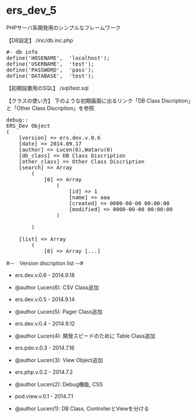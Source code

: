 ers_dev_5
=========

PHPサーバ系開発用のシンプルなフレームワーク

【DB設定】
/inc/db.inc.php
<pre>
#- db info
define('HOSENAME',	'localhost');
define('USERNAME',	'test');
define('PASSWORD',	'pass');
define('DATABASE',	'test');
</pre>

【初期設置用のSQL】
/sql/test.sql

【クラスの使い方】
下のような初期画面に出るリンク「DB Class Discription」と「Other Class Discription」を参照
<pre>
debug::
ERS_Dev Object
(
    [version] => ers.dev.v.0.6
    [date] => 2014.09.17
    [author] => Lucen(6),Wataru(0)
    [db_class] => DB Class Discription
    [other_class] => Other Class Discription
    [search] => Array
        (
            [0] => Array
                (
                    [id] => 1
                    [name] => aaa
                    [created] => 0000-00-00 00:00:00
                    [modified] => 0000-00-00 00:00:00
                )

        )

    [list] => Array
        (
            [0] => Array [...]
</pre>


#--　Version discription list --#

 * ers.dev.v.0.6 - 2014.9.18
 * @author Lucen(6): CSV Class追加

 * ers.dev.v.0.5 - 2014.9.14
 * @author Lucen(5): Pager Class追加

 * ers.dev.v.0.4 - 2014.9.12
 * @author Lucen(4): 開発スピードのために Table Class追加

 * ers.pdo.v.0.3 - 2014.7.16
 * @author Lucen(3): View Object追加

 * ers.php.v.0.2 - 2014.7.2
 * @author Lucen(2): Debug機能, CSS

 * pod.view.v.0.1 - 2014.7.1 
 * @author Lucen(1): DB Class, ControllerとViewを分ける


